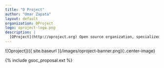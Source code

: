 ```yaml
---
title: "O Project"
author: "Omar Zapata"
layout: default
organization: OProject
logo: oproject-logo.png
description: |
  [OProject](http://oproject.org) Open source organization, specialized in development  of advaced scientfic software with ROOT, focused  mathematical/statistical tools, machine learning and high performance computing.
---
```


![Oproject]({{ site.baseurl }}/images/oproject-banner.png){:.center-image}

{% include gsoc_proposal.ext %}

